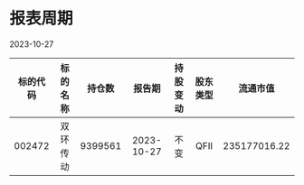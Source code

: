 # 报表周期 

2023-10-27

| 标的代码 | 标的名称 | 持仓数 | 报告期 | 持股变动 | 股东类型 | 流通市值 |
|:--:|:--:|:--:|:--:|:--:|:--:|:--:|
|002472|双环传动|9399561|2023-10-27|不变|QFII|235177016.22|